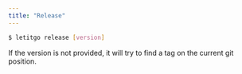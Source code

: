 ```yaml
---
title: "Release"
---
```


```bash
$ letitgo release [version]
```

If the version is not provided, it will try to find a tag on the current git
position.
